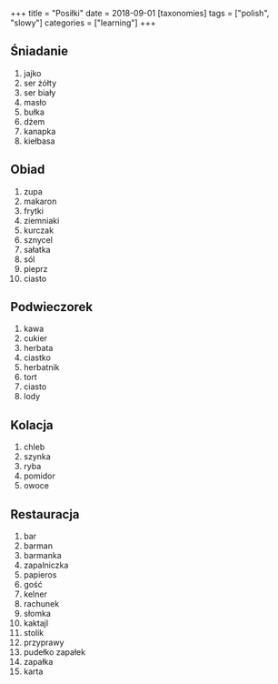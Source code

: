 +++
title = "Posiłki"
date = 2018-09-01
[taxonomies]
tags = ["polish", "slowy"]
categories = ["learning"]
+++
## Śniadanie

1. jajko
2. ser żółty
3. ser biały
4. masło
5. bułka
6. dżem
7. kanapka
8. kiełbasa

## Obiad

1. zupa
2. makaron
3. frytki
4. ziemniaki
5. kurczak
6. sznycel
7. sałatka
8. sól
9. pieprz
10. ciasto

## Podwieczorek

1. kawa
2. cukier
3. herbata
4. ciastko
5. herbatnik
6. tort
7. ciasto
8. lody

## Kolacja

1. chleb
2. szynka
3. ryba
4. pomidor
5. owoce

## Restauracja

1. bar
2. barman
3. barmanka
4. zapalniczka
5. papieros
6. gość
7. kelner
8. rachunek
9. słomka
10. kaktajl
11. stolik
12. przyprawy
13. pudełko zapałek
14. zapałka
15. karta
